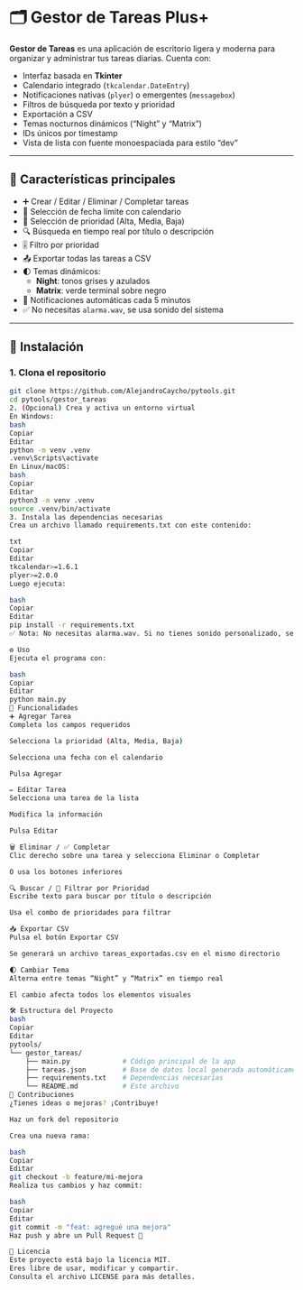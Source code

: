# 🗂️ Gestor de Tareas Plus+

**Gestor de Tareas** es una aplicación de escritorio ligera y moderna para organizar y administrar tus tareas diarias. Cuenta con:

- Interfaz basada en **Tkinter**  
- Calendario integrado (`tkcalendar.DateEntry`)  
- Notificaciones nativas (`plyer`) o emergentes (`messagebox`)  
- Filtros de búsqueda por texto y prioridad  
- Exportación a CSV  
- Temas nocturnos dinámicos (“Night” y “Matrix”)  
- IDs únicos por timestamp  
- Vista de lista con fuente monoespaciada para estilo “dev”

---

## 📌 Características principales

- ➕ Crear / Editar / Eliminar / Completar tareas  
- 📅 Selección de fecha límite con calendario  
- 🎯 Selección de prioridad (Alta, Media, Baja)  
- 🔍 Búsqueda en tiempo real por título o descripción  
- 🎚️ Filtro por prioridad  
- 📤 Exportar todas las tareas a CSV  
- 🌓 Temas dinámicos:  
  - **Night**: tonos grises y azulados  
  - **Matrix**: verde terminal sobre negro  
- 🔔 Notificaciones automáticas cada 5 minutos  
- ✅ No necesitas `alarma.wav`, se usa sonido del sistema

---

## 🚀 Instalación

### 1. Clona el repositorio

```bash
git clone https://github.com/AlejandroCaycho/pytools.git
cd pytools/gestor_tareas
2. (Opcional) Crea y activa un entorno virtual
En Windows:
bash
Copiar
Editar
python -m venv .venv
.venv\Scripts\activate
En Linux/macOS:
bash
Copiar
Editar
python3 -m venv .venv
source .venv/bin/activate
3. Instala las dependencias necesarias
Crea un archivo llamado requirements.txt con este contenido:

txt
Copiar
Editar
tkcalendar>=1.6.1
plyer>=2.0.0
Luego ejecuta:

bash
Copiar
Editar
pip install -r requirements.txt
✅ Nota: No necesitas alarma.wav. Si no tienes sonido personalizado, se usará el sonido por defecto del sistema o un messagebox.

⚙️ Uso
Ejecuta el programa con:

bash
Copiar
Editar
python main.py
🧭 Funcionalidades
➕ Agregar Tarea
Completa los campos requeridos

Selecciona la prioridad (Alta, Media, Baja)

Selecciona una fecha con el calendario

Pulsa Agregar

✏️ Editar Tarea
Selecciona una tarea de la lista

Modifica la información

Pulsa Editar

🗑️ Eliminar / ✅ Completar
Clic derecho sobre una tarea y selecciona Eliminar o Completar

O usa los botones inferiores

🔍 Buscar / 🎯 Filtrar por Prioridad
Escribe texto para buscar por título o descripción

Usa el combo de prioridades para filtrar

📥 Exportar CSV
Pulsa el botón Exportar CSV

Se generará un archivo tareas_exportadas.csv en el mismo directorio

🌓 Cambiar Tema
Alterna entre temas “Night” y “Matrix” en tiempo real

El cambio afecta todos los elementos visuales

🛠️ Estructura del Proyecto
bash
Copiar
Editar
pytools/
└── gestor_tareas/
    ├── main.py             # Código principal de la app
    ├── tareas.json         # Base de datos local generada automáticamente
    ├── requirements.txt    # Dependencias necesarias
    └── README.md           # Este archivo
🙌 Contribuciones
¿Tienes ideas o mejoras? ¡Contribuye!

Haz un fork del repositorio

Crea una nueva rama:

bash
Copiar
Editar
git checkout -b feature/mi-mejora
Realiza tus cambios y haz commit:

bash
Copiar
Editar
git commit -m "feat: agregué una mejora"
Haz push y abre un Pull Request 🚀

📝 Licencia
Este proyecto está bajo la licencia MIT.
Eres libre de usar, modificar y compartir.
Consulta el archivo LICENSE para más detalles.